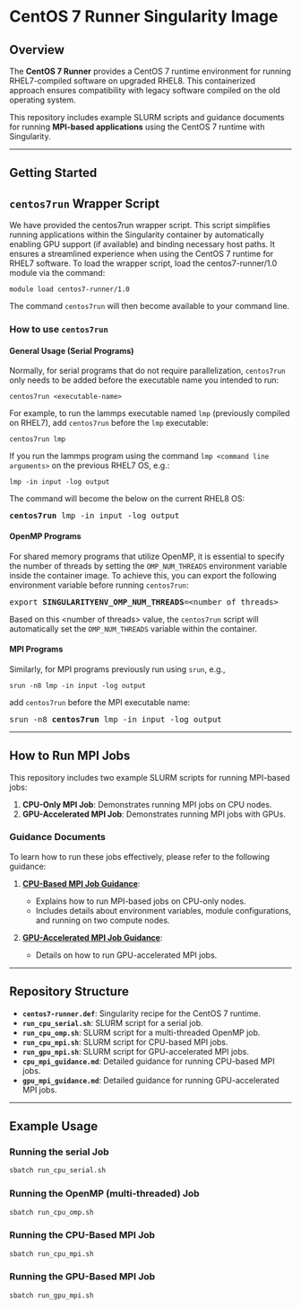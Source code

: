 # CentOS 7 Runner Singularity Image

## Overview

The **CentOS 7 Runner** provides a CentOS 7 runtime environment for running RHEL7-compiled software on upgraded RHEL8. This containerized approach ensures compatibility with legacy software compiled on the old operating system.

This repository includes example SLURM scripts and guidance documents for running **MPI-based applications** using the CentOS 7 runtime with Singularity.

---

## Getting Started

## `centos7run` Wrapper Script 

We have provided the centos7run wrapper script. This script simplifies running applications within the Singularity container by automatically enabling GPU support (if available) and binding necessary host paths. It ensures a streamlined experience when using the CentOS 7 runtime for RHEL7 software. To load the wrapper script, load the centos7-runner/1.0 module via the command:
```
module load centos7-runner/1.0
```
The command `centos7run` will then become available to your command line.

### How to use `centos7run`

#### General Usage (Serial Programs)

Normally, for serial programs that do not require parallelization, `centos7run` only needs to be added before the executable name you intended to run:
```
centos7run <executable-name>
```
For example, to run the lammps executable named `lmp` (previously compiled on RHEL7), add `centos7run` before the `lmp` executable:
```
centos7run lmp
```
If you run the lammps program using the command `lmp <command line arguments>` on the previous RHEL7 OS, e.g.:
```
lmp -in input -log output
```
The command will become the below on the current RHEL8 OS:
<pre>
<b>centos7run</b> lmp -in input -log output
</pre>

#### OpenMP Programs
For shared memory programs that utilize OpenMP, it is essential to specify the number of threads by setting the `OMP_NUM_THREADS` environment variable inside the container image. To achieve this, you can export the following environment variable before running `centos7run`:
<pre>
export <b>SINGULARITYENV_OMP_NUM_THREADS</b>=&lt;number of threads&gt;
</pre>
Based on this \<number of threads> value, the `centos7run` script will automatically set the `OMP_NUM_THREADS` variable within the container.

#### MPI Programs
Similarly, for MPI programs previously run using `srun`, e.g., 
```
srun -n8 lmp -in input -log output
```
add `centos7run` before the MPI executable name:
<pre>
srun -n8 <b>centos7run</b> lmp -in input -log output
</pre>

---

## How to Run MPI Jobs

This repository includes two example SLURM scripts for running MPI-based jobs:
1. **CPU-Only MPI Job**: Demonstrates running MPI jobs on CPU nodes.
2. **GPU-Accelerated MPI Job**: Demonstrates running MPI jobs with GPUs.

### Guidance Documents

To learn how to run these jobs effectively, please refer to the following guidance:
1. **[CPU-Based MPI Job Guidance](cpu_mpi_guidance.md)**:
   - Explains how to run MPI-based jobs on CPU-only nodes.
   - Includes details about environment variables, module configurations, and running on two compute nodes.

2. **[GPU-Accelerated MPI Job Guidance](gpu_mpi_guidance.md)**:
   - Details on how to run GPU-accelerated MPI jobs.

---

## Repository Structure

- **`centos7-runner.def`**: Singularity recipe for the CentOS 7 runtime.
- **`run_cpu_serial.sh`**: SLURM script for a serial job.
- **`run_cpu_omp.sh`**: SLURM script for a multi-threaded OpenMP job.
- **`run_cpu_mpi.sh`**: SLURM script for CPU-based MPI jobs.
- **`run_gpu_mpi.sh`**: SLURM script for GPU-accelerated MPI jobs.
- **`cpu_mpi_guidance.md`**: Detailed guidance for running CPU-based MPI jobs.
- **`gpu_mpi_guidance.md`**: Detailed guidance for running GPU-accelerated MPI jobs.

---

## Example Usage
### Running the serial Job
```bash
sbatch run_cpu_serial.sh
```
### Running the OpenMP (multi-threaded) Job
```bash
sbatch run_cpu_omp.sh
```
### Running the CPU-Based MPI Job
```bash
sbatch run_cpu_mpi.sh
```
### Running the GPU-Based MPI Job
```bash
sbatch run_gpu_mpi.sh
```
